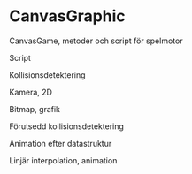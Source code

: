 # CanvasGraphic 

CanvasGame, metoder och script för spelmotor 

Script  

Kollisionsdetektering  

Kamera, 2D 

Bitmap, grafik  

Förutsedd kollisionsdetektering  

Animation efter datastruktur  

Linjär interpolation, animation  





